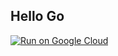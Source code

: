 Hello Go
--------

[![Run on Google Cloud](https://storage.googleapis.com/cloudrun/button.svg)](https://console.cloud.google.com/cloudshell/editor?shellonly=true&cloudshell_image=gcr.io/ahmetb-public/button&cloudshell_git_repo=https://github.com/jamesward/hello-go.git)
